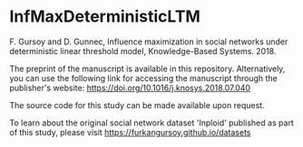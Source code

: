 # InfMaxDeterministicLTM

F. Gursoy and D. Gunnec, Influence maximization in social networks under deterministic linear threshold model, Knowledge-Based Systems. 2018.



The preprint of the manuscript is available in this repository. Alternatively, you can use the following link for accessing the manuscript through the publisher's website: https://doi.org/10.1016/j.knosys.2018.07.040

The source code for this study can be made available upon request.

To learn about the original social network dataset 'Inploid' published as part of this study, please visit https://furkangursoy.github.io/datasets
